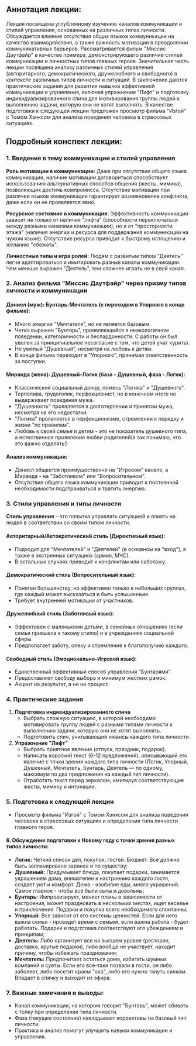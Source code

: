## Аннотация лекции:

Лекция посвящена углубленному изучению каналов коммуникации и стилей управления, основанных на различных типах личности. Обсуждается влияние отсутствия общих языков коммуникации на качество взаимодействия, а также важность мотивации в преодолении коммуникативных барьеров. Рассматривается фильм "Миссис Даутфайр" в качестве примера, демонстрирующего различие стилей коммуникации и личностных типов главных героев. Значительная часть лекции посвящена анализу различных стилей управления (авторитарного, демократического, дружелюбного и свободного) в контексте различных типов личности и ситуаций. В заключение даются практические задания для развития навыков эффективной коммуникации и управления, включая упражнение "Лифт" и подготовку индивидуализированного спича для мотивирования группы людей к выполнению задачи, которую они не хотят выполнять. В качестве подготовки к следующей лекции предложен просмотр фильма "Изгой" с Томом Хэнксом для анализа поведения человека в стрессовых ситуациях.

## Подробный конспект лекции:

### 1. Введение в тему коммуникации и стилей управления

**Роль мотивации в коммуникации:** Даже при отсутствии общего языка коммуникации, наличие мотивации договориться способствует использованию альтернативных способов общения (жесты, мимика), позволяющих достичь компромисса. Отсутствие мотивации при различии языков коммуникации гарантирует возникновение конфликта, даже если он не проявляется явно.

**Ресурсное состояние и коммуникация:** Эффективность коммуникации зависит не только от наличия "лифта" (способности переключаться между разными каналами коммуникации), но и от "просторности этажа" (наличия энергии и ресурса для поддержания коммуникации на чужом языке). Отсутствие ресурса приводит к быстрому истощению и желанию "сбежать".

**Личностные типы и игра ролей:** Людям с развитым типом "Деятель" легче адаптироваться и имитировать разные каналы коммуникации. Чем меньше выражен "Деятель", тем сложнее играть не в свой канал.

### 2. Анализ фильма "Миссис Даутфайр" через призму типов личности и коммуникации

#### Дэниел (муж): Бунтарь-Мечтатель (с переходом в Упорного в конце фильма):
* Много энергии "Мечтателя", но не является базовым.
* Четко выражен "Бунтарь", проявляющийся в неэкологичном поведении, категоричности и беспардонности. С работы он был уволен за принципиальное несогласие с тем, что детей учат курить).
* Не умелый "Душевный", несмотря на любовь к детям.
* В конце фильма переходит в "Упорного", принимая ответственность за поступки.

#### Миранда (жена): Душевный-Логик (база - Душевный, фаза - Логик):
* Классический социальный донор, помесь "Логика" и "Душевного".
* Терпелива, трудоголик, перфекционист, но в конечном итоге не выдерживает поведения мужа.
* "Душевность" проявляется в долготерпении и принятии мужа, несмотря на его недостатки.
* "Логика" проявляется в перфекционизме, стремлении к порядку и жизни "по правилам".
* Любовь к своей семье и детям - это не показатель душевного типа, а естественное проявление любви родителей(я так понимаю, что это важно отделять!)

#### Анализ коммуникации:
* Дэниел общается преимущественно на "Игровом" канале, а Миранда - на "Заботливом" или "Вопросительном".
* Отсутствие общего языка коммуникации приводит к постоянной необходимости подстраиваться и тратить энергию.

### 3. Стили управления и типы личности

**Стиль управления** – это попытка управлять ситуацией и влиять на людей в соответствии со своим типом личности.

#### Авторитарный/Автократический стиль (Директивный язык):
* Подходит для "Мечтателей" и "Деятелей" (в основном на "вход"), а также в экстренных ситуациях (армия, МЧС).
* В остальных случаях приводит к конфликтам или саботажу.
#### Демократический стиль (Вопросительный язык):
* Понятен большинству, но эффективен только в небольших группах, где каждый может высказаться и быть услышанным.
* Требует внутренней мотивации от участников.
#### Дружелюбный стиль (Заботливый язык):
* Эффективен с маленькими детьми, в семейных отношениях (если семья привыкла к такому стилю) и в учреждениях социальной сферы.
* Предполагает заботу, опеку и стремление к благополучию каждого.
#### Свободный стиль (Эмоционально-Игровой язык):
* Единственный эффективный способ управления "Бунтарями".
* Предоставляет свободу выбора и минимум жестких рамок.
* Акцент на результат, а не на процесс.

### 4. Практические задания

1. **Подготовка индивидуализированного спича**
    * Выбрать сложную ситуацию, в которой необходимо мотивировать группу людей с разными типами личности к выполнению задачи, которую они не хотят выполнять.
    * Подготовить спич, учитывающий нюансы каждого типа личности.
2. **Упражнение "Лифт"**
    * Выбрать приятное явление (отпуск, праздник, подарок).
    * Написать короткий текст (6-12 предложений), описывающий это явление с точки зрения каждого типа личности (Логик, Упорный, Душевный, Мечтатель, Бунтарь, Деятель — по одному, максимум по два предложения на каждый тип личности).
    * Отработать текст перед зеркалом, имитируя соответствующие жесты, мимику и интонации.

### 5. Подготовка к следующей лекции

* Просмотр фильма "Изгой" с Томом Хэнксом для анализа поведения человека в стрессовых ситуациях и определения типа личности главного героя.

#### 6. Обсуждение подготовки к Новому году с точки зрения разных типов личности:

* **Логик:** Четкий список дел, покупок, гостей. Бюджет. Все должно быть запланировано заранее и по существу;
* **Душевный:** Придумывает блюда, покупает подарки, занимается украшением дома, внимателен к настроению каждого гостя, создает уют и комфорт. Дома - изобилие еды, много украшений. Самое главное - чтобы все были сыты и довольны;
* **Бунтарь:** Импровизирует, меняет планы в зависимости от настроения, может праздновать в нескольких местах, ищет веселье и приключения. Подарки и покупка всего необходимого спонтанны;
* **Упорный:** Все зависит от его системы ценностей. Если для него важна семья - проведет время с семьей, если важна работа - будет работать. Подарки и подготовка соответствуют его убеждениям и принципам;
* **Деятель:** Либо организует все на высшем уровне (ресторан, доставка, крутые подарки), либо вообще не участвует, находит причину, чтобы избежать празднования;
* **Мечтатель:** Предпочитает остаться дома, избегать шумных компаний и суеты. Если его все-таки позвали в гости, он либо заболеет, либо посетит краем "ока", либо его нужно тянуть силком. Впадает в спячку и выходит из эфира.

### 7. Важные замечания и выводы:

* Канал коммуникации, на котором говорит "Бунтарь", может сбивать с толку при определении типа личности.
* Фаза (текущее состояние) накладывает коррективы на базовый тип личности.
* Практика и анализ помогут улучшить навыки коммуникации и управления.
